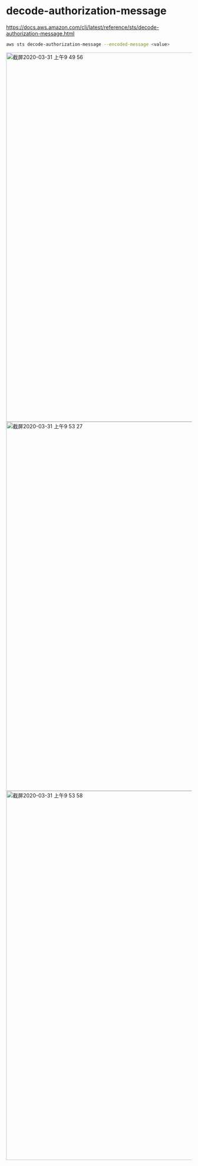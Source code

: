 
# decode-authorization-message

https://docs.aws.amazon.com/cli/latest/reference/sts/decode-authorization-message.html

 
```bash
aws sts decode-authorization-message --encoded-message <value>
```


<img width="1000" alt="截屏2020-03-31 上午9 49 56" src="https://user-images.githubusercontent.com/26485327/77978738-68fb9300-7335-11ea-8e7d-f8212f68b43e.png">
<img width="1000" alt="截屏2020-03-31 上午9 53 27" src="https://user-images.githubusercontent.com/26485327/77978819-8fb9c980-7335-11ea-9766-4f65e65c8a91.png">
<img width="1000" alt="截屏2020-03-31 上午9 53 58" src="https://user-images.githubusercontent.com/26485327/77978826-92b4ba00-7335-11ea-9fdb-05c93345a8fc.png">
